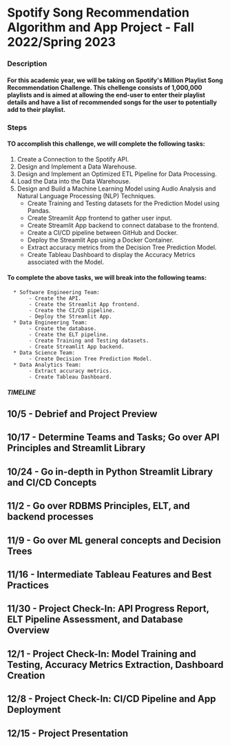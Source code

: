 # Spotify Song Recommendation Algorithm and App Project - Fall 2022/Spring 2023
### Description
#### For this academic year, we will be taking on Spotify's Million Playlist Song Recommendation Challenge. This chellenge consists of 1,000,000 playlists and is aimed at allowing the end-user to enter their playlist details and have a list of recommended songs for the user to potentially add to their playlist.
### Steps
#### TO accomplish this challenge, we will complete the following tasks:
1. Create a Connection to the Spotify API.
2. Design and Implement a Data Warehouse.
3. Design and Implement an Optimized ETL Pipeline for Data Processing.
4. Load the Data into the Data Warehouse.
5. Design and Build a Machine Learning Model using Audio Analysis and Natural Language Processing (NLP) Techniques.
      * Create Training and Testing datasets for the Prediction Model using Pandas.
      * Create Streamlit App frontend to gather user input.
      * Create Streamlit App backend to connect database to the frontend.
      * Create a CI/CD pipeline between GitHub and Docker.
      * Deploy the Streamlit App using a Docker Container.
      * Extract accuracy metrics from the Decision Tree Prediction Model.
      * Create Tableau Dashboard to display the Accuracy Metrics associated with the Model.
#### To complete the above tasks, we will break into the following teams:
      * Software Engineering Team:
           - Create the API.
           - Create the Streamlit App frontend.
           - Create the CI/CD pipeline.
           - Deploy the Streamlit App.
      * Data Engineering Team:
           - Create the database.
           - Create the ELT pipeline.
           - Create Training and Testing datasets.
           - Create Streamlit App backend.
      * Data Science Team:
           - Create Decision Tree Prediction Model.
      * Data Analytics Team:
           - Extract accuracy metrics.
           - Create Tableau Dashboard.
#### <i>TIMELINE</i>
## 10/5  - Debrief and Project Preview
## 10/17 - Determine Teams and Tasks; Go over API Principles and Streamlit Library
## 10/24 - Go in-depth in Python Streamlit Library and CI/CD Concepts
## 11/2  - Go over RDBMS Principles, ELT, and backend processes
## 11/9  - Go over ML general concepts and Decision Trees
## 11/16 - Intermediate Tableau Features and Best Practices
## 11/30 - Project Check-In: API Progress Report, ELT Pipeline Assessment, and Database Overview
## 12/1  - Project Check-In: Model Training and Testing, Accuracy Metrics Extraction, Dashboard Creation
## 12/8  - Project Check-In: CI/CD Pipeline and App Deployment
## 12/15 - Project Presentation
